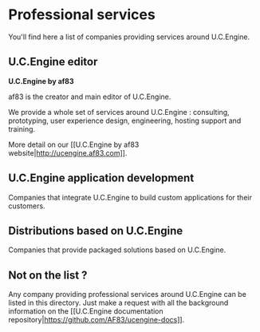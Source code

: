 # Professional services

You'll find here a list of companies providing services around U.C.Engine.

## U.C.Engine editor

**U.C.Engine by af83**

af83 is the creator and main editor of U.C.Engine.

We provide a whole set of services around U.C.Engine : consulting, prototyping, user experience design, engineering, hosting support and training.

More detail on our [[U.C.Engine by af83 website|http://ucengine.af83.com]].

## U.C.Engine application development

Companies that integrate U.C.Engine to build custom applications for their customers.

## Distributions based on U.C.Engine

Companies that provide packaged solutions based on U.C.Engine.

## Not on the list ?

Any company providing professional services around U.C.Engine can be listed in this directory. Just make a request with all the background information on the [[U.C.Engine documentation repository|https://github.com/AF83/ucengine-docs]].

